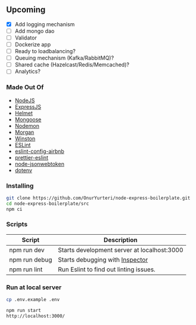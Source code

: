 ## Upcoming

- [x] Add logging mechanism
- [ ] Add mongo dao
- [ ] Validator
- [ ] Dockerize app
- [ ] Ready to loadbalancing?
- [ ] Queuing mechanism (Kafka/RabbitMQ)?
- [ ] Shared cache (Hazelcast/Redis/Memcached)?
- [ ] Analytics?

### Made Out Of

- [NodeJS](https://nodejs.org/en/)
- [ExpressJS](https://expressjs.com)
- [Helmet](https://helmetjs.github.io/)
- [Mongoose](http://mongoosejs.com/docs/guide.html)
- [Nodemon](https://nodemon.io/)
- [Morgan](https://github.com/expressjs/morgan)
- [Winston](https://github.com/winstonjs/winston)
- [ESLint](https://eslint.org/)
- [eslint-config-airbnb](https://github.com/airbnb/javascript/tree/master/packages/eslint-config-airbnb)
- [prettier-eslint](https://github.com/prettier/prettier-eslint)
- [node-jsonwebtoken](https://github.com/auth0/node-jsonwebtoken)
- [dotenv](https://github.com/motdotla/dotenv)

### Installing

```bash
git clone https://github.com/OnurYurteri/node-express-boilerplate.git
cd node-express-boilerplate/src
npm ci
```

### Scripts

| Script        | Description                                                             |
| ------------- | ----------------------------------------------------------------------- |
| npm run dev   | Starts development server at localhost:3000                             |
| npm run debug | Starts debugging with [Inspector](https://nodejs.org/en/docs/inspector) |
| npm run lint  | Run Eslint to find out linting issues.                                  |

### Run at local server

```bash
cp .env.example .env

npm run start
http://localhost:3000/
```
